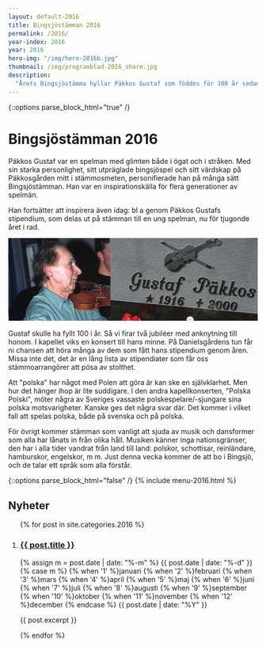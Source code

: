 ```yaml
---
layout: default-2016
title: Bingsjöstämman 2016
permalink: /2016/
year-index: 2016
year: 2016
hero-img: "/img/hero-2016b.jpg"
thumbnail: /img/programblad-2016_share.jpg
description:
  "Årets Bingsjöstämma hyllar Päkkos Gustaf som föddes för 100 år sedan, och som vanligt blir stämman till bredden fylld av musik och dans."
---
```



{::options parse_block_html="true" /}
<div class="glacier">

# Bingsjöstämman 2016

Päkkos Gustaf var en spelman med glimten både i ögat och i stråken. Med sin starka personlighet, sitt utpräglade bingsjöspel och sitt värdskap på Päkkosgården mitt i stämmosmeten, personifierade han på många sätt Bingsjöstämman. Han var en inspirations­källa för flera generationer av spelmän.

Han fortsätter att inspirera även idag: bl a genom Päkkos Gustafs stipendium, som delas ut på stämman till en ung spelman, nu för tjugonde året i rad.

![](/img/page/gustaf.jpg)

Gustaf skulle ha fyllt 100 i år. Så vi firar två jubiléer med anknytning till honom. I kapellet viks en konsert till hans minne. På Danielsgårdens tun får ni chansen att höra många av dem som fått hans stipendium ge­nom åren. Missa inte det, det är en lång lista av stipendia­ter som får oss stämmoarrangörer att pösa av stolthet.

Att "polska" har något med Polen att göra är kan­ ske en självklarhet. Men hur det hänger ihop är lite suddigare. I den andra kapellkonserten, "Polska Pol­ski", möter några av Sveriges vassaste polskespelare/-sjungare sina polska motsvarigheter. Kanske ges det några svar där. Det kommer i vilket fall att spelas polska, både på svenska och på polska.

För övrigt kommer stämman som vanligt att sjuda av musik och dansformer som alla har lånats in från olika håll. Musiken känner inga nationsgränser, den har i alla tider vandrat från land till land: polskor, schottisar, reinländare, hamburskor, engelskor, m m. Just denna vecka kommer de att bo i Bingsjö, och de talar ett språk som alla förstår.

{::options parse_block_html="false" /}
{% include menu-2016.html %}

</div>



<div class="ocean">
<div class="ocean__inner">

<h2>Nyheter</h2>

<ol class="posts">

{% for post in site.categories.2016 %}

  <li class="post">
    <h3><a href="{{ post.url }}">{{ post.title }}</a></h3>
    <p class="meta">
      <time datetime="{{post.date | date: "%Y-%m-%d"}}">
        {% assign m = post.date | date: "%-m" %}
        {{ post.date | date: "%-d" }}
        {% case m %}
          {% when '1' %}januari
          {% when '2' %}februari
          {% when '3' %}mars
          {% when '4' %}april
          {% when '5' %}maj
          {% when '6' %}juni
          {% when '7' %}juli
          {% when '8' %}augusti
          {% when '9' %}september
          {% when '10' %}oktober
          {% when '11' %}november
          {% when '12' %}december
        {% endcase %}
        {{ post.date | date: "%Y" }}
      </time>
    </p>
    <div class="content">
      {{ post.excerpt }}
    </div>
  </li>

{% endfor %}

</ol>

</div>
</div>
